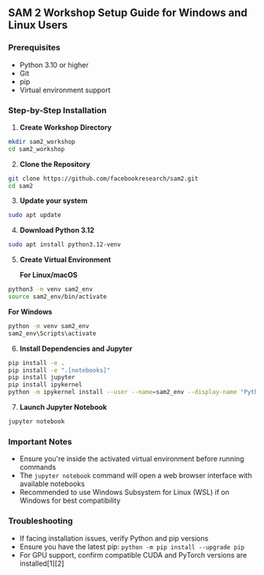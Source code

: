 ## SAM 2 Workshop Setup Guide for Windows and Linux Users

### Prerequisites
- Python 3.10 or higher
- Git
- pip
- Virtual environment support

### Step-by-Step Installation

1. **Create Workshop Directory**
```bash
mkdir sam2_workshop
cd sam2_workshop
```

2. **Clone the Repository**
```bash
git clone https://github.com/facebookresearch/sam2.git
cd sam2
```

3. **Update your system**
```bash
sudo apt update
```

4. **Download Python 3.12**
```bash
sudo apt install python3.12-venv
```

5. **Create Virtual Environment**

   **For Linux/macOS**
```bash
python3 -m venv sam2_env
source sam2_env/bin/activate
```
  **For Windows**
  
```bash
python -m venv sam2_env
sam2_env\Scripts\activate
```

6. **Install Dependencies and Jupyter**
```bash
pip install -e .
pip install -e ".[notebooks]"
pip install jupyter
pip install ipykernel
python -m ipykernel install --user --name=sam2_env --display-name "Python (sam2_env)"
```

7. **Launch Jupyter Notebook**
```bash
jupyter notebook
```

### Important Notes
- Ensure you're inside the activated virtual environment before running commands
- The `jupyter notebook` command will open a web browser interface with available notebooks
- Recommended to use Windows Subsystem for Linux (WSL) if on Windows for best compatibility

### Troubleshooting
- If facing installation issues, verify Python and pip versions
- Ensure you have the latest pip: `python -m pip install --upgrade pip`
- For GPU support, confirm compatible CUDA and PyTorch versions are installed[1][2]

